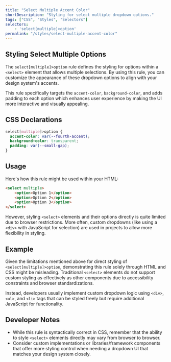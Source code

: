 ```yaml
---
title: "Select Multiple Accent Color"
shortDescription: "Styling for select multiple dropdown options."
tags: ["CSS", "Styles", "Selectors"]
selectors:
    - 'select[multiple]>option'
permalink: "/styles/select-multiple-accent-color"
---
```


## Styling Select Multiple Options

The `select[multiple]>option` rule defines the styling for options within a `<select>` element that allows multiple selections. By using this rule, you can customize the appearance of these dropdown options to align with your design system's accents.

This rule specifically targets the `accent-color`, `background-color`, and adds padding to each option which enhances user experience by making the UI more interactive and visually appealing.

## CSS Declarations

```css
select[multiple]>option {
  accent-color: var(--fourth-accent);
  background-color: transparent;
  padding: var(--small-gap);
}
```

## Usage

Here's how this rule might be used within your HTML:

```html
<select multiple>
    <option>Option 1</option>
    <option>Option 2</option>
    <option>Option 3</option>
</select>
```

However, styling `<select>` elements and their options directly is quite limited due to browser restrictions. More often, custom dropdowns (like using a `<div>` with JavaScript for selection) are used in projects to allow more flexibility in styling.

## Example

Given the limitations mentioned above for direct styling of `<select[multiple]>option`, demonstrating this rule solely through HTML and CSS might be misleading. Traditional `<select>` elements do not support custom styling as effectively as other components due to accessibility constraints and browser standardizations.

Instead, developers usually implement custom dropdown logic using `<div>`, `<ul>`, and `<li>` tags that can be styled freely but require additional JavaScript for functionality.

## Developer Notes

- While this rule is syntactically correct in CSS, remember that the ability to style `<select>` elements directly may vary from browser to browser.
- Consider custom implementations or libraries/framework components that offer more styling control when needing a dropdown UI that matches your design system closely.
